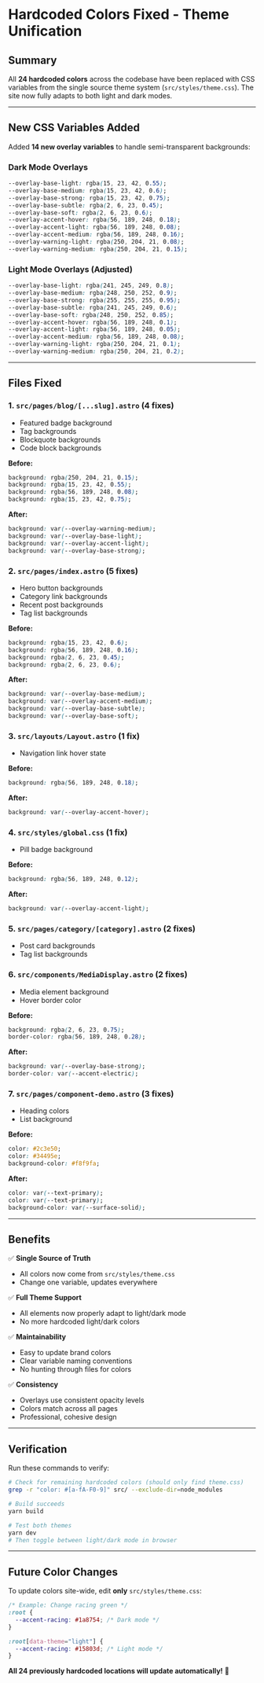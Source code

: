 # Hardcoded Colors Fixed - Theme Unification

## Summary

All **24 hardcoded colors** across the codebase have been replaced with CSS variables from the single source theme system (`src/styles/theme.css`). The site now fully adapts to both light and dark modes.

---

## New CSS Variables Added

Added **14 new overlay variables** to handle semi-transparent backgrounds:

### Dark Mode Overlays

```css
--overlay-base-light: rgba(15, 23, 42, 0.55);
--overlay-base-medium: rgba(15, 23, 42, 0.6);
--overlay-base-strong: rgba(15, 23, 42, 0.75);
--overlay-base-subtle: rgba(2, 6, 23, 0.45);
--overlay-base-soft: rgba(2, 6, 23, 0.6);
--overlay-accent-hover: rgba(56, 189, 248, 0.18);
--overlay-accent-light: rgba(56, 189, 248, 0.08);
--overlay-accent-medium: rgba(56, 189, 248, 0.16);
--overlay-warning-light: rgba(250, 204, 21, 0.08);
--overlay-warning-medium: rgba(250, 204, 21, 0.15);
```

### Light Mode Overlays (Adjusted)

```css
--overlay-base-light: rgba(241, 245, 249, 0.8);
--overlay-base-medium: rgba(248, 250, 252, 0.9);
--overlay-base-strong: rgba(255, 255, 255, 0.95);
--overlay-base-subtle: rgba(241, 245, 249, 0.6);
--overlay-base-soft: rgba(248, 250, 252, 0.85);
--overlay-accent-hover: rgba(56, 189, 248, 0.1);
--overlay-accent-light: rgba(56, 189, 248, 0.05);
--overlay-accent-medium: rgba(56, 189, 248, 0.08);
--overlay-warning-light: rgba(250, 204, 21, 0.1);
--overlay-warning-medium: rgba(250, 204, 21, 0.2);
```

---

## Files Fixed

### 1. `src/pages/blog/[...slug].astro` (4 fixes)

- Featured badge background
- Tag backgrounds
- Blockquote backgrounds
- Code block backgrounds

**Before:**

```css
background: rgba(250, 204, 21, 0.15);
background: rgba(15, 23, 42, 0.55);
background: rgba(56, 189, 248, 0.08);
background: rgba(15, 23, 42, 0.75);
```

**After:**

```css
background: var(--overlay-warning-medium);
background: var(--overlay-base-light);
background: var(--overlay-accent-light);
background: var(--overlay-base-strong);
```

### 2. `src/pages/index.astro` (5 fixes)

- Hero button backgrounds
- Category link backgrounds
- Recent post backgrounds
- Tag list backgrounds

**Before:**

```css
background: rgba(15, 23, 42, 0.6);
background: rgba(56, 189, 248, 0.16);
background: rgba(2, 6, 23, 0.45);
background: rgba(2, 6, 23, 0.6);
```

**After:**

```css
background: var(--overlay-base-medium);
background: var(--overlay-accent-medium);
background: var(--overlay-base-subtle);
background: var(--overlay-base-soft);
```

### 3. `src/layouts/Layout.astro` (1 fix)

- Navigation link hover state

**Before:**

```css
background: rgba(56, 189, 248, 0.18);
```

**After:**

```css
background: var(--overlay-accent-hover);
```

### 4. `src/styles/global.css` (1 fix)

- Pill badge background

**Before:**

```css
background: rgba(56, 189, 248, 0.12);
```

**After:**

```css
background: var(--overlay-accent-light);
```

### 5. `src/pages/category/[category].astro` (2 fixes)

- Post card backgrounds
- Tag list backgrounds

### 6. `src/components/MediaDisplay.astro` (2 fixes)

- Media element background
- Hover border color

**Before:**

```css
background: rgba(2, 6, 23, 0.75);
border-color: rgba(56, 189, 248, 0.28);
```

**After:**

```css
background: var(--overlay-base-strong);
border-color: var(--accent-electric);
```

### 7. `src/pages/component-demo.astro` (3 fixes)

- Heading colors
- List background

**Before:**

```css
color: #2c3e50;
color: #34495e;
background-color: #f8f9fa;
```

**After:**

```css
color: var(--text-primary);
color: var(--text-primary);
background-color: var(--surface-solid);
```

---

## Benefits

✅ **Single Source of Truth**

- All colors now come from `src/styles/theme.css`
- Change one variable, updates everywhere

✅ **Full Theme Support**

- All elements now properly adapt to light/dark mode
- No more hardcoded light/dark colors

✅ **Maintainability**

- Easy to update brand colors
- Clear variable naming conventions
- No hunting through files for colors

✅ **Consistency**

- Overlays use consistent opacity levels
- Colors match across all pages
- Professional, cohesive design

---

## Verification

Run these commands to verify:

```bash
# Check for remaining hardcoded colors (should only find theme.css)
grep -r "color: #[a-fA-F0-9]" src/ --exclude-dir=node_modules

# Build succeeds
yarn build

# Test both themes
yarn dev
# Then toggle between light/dark mode in browser
```

---

## Future Color Changes

To update colors site-wide, edit **only** `src/styles/theme.css`:

```css
/* Example: Change racing green */
:root {
  --accent-racing: #1a8754; /* Dark mode */
}

:root[data-theme="light"] {
  --accent-racing: #15803d; /* Light mode */
}
```

**All 24 previously hardcoded locations will update automatically!** 🎉
